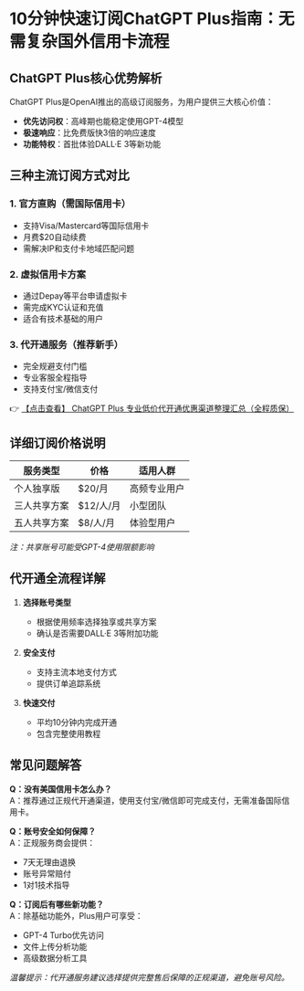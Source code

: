 # 10分钟快速订阅ChatGPT Plus指南：无需复杂国外信用卡流程

## ChatGPT Plus核心优势解析

ChatGPT Plus是OpenAI推出的高级订阅服务，为用户提供三大核心价值：
- **优先访问权**：高峰期也能稳定使用GPT-4模型
- **极速响应**：比免费版快3倍的响应速度
- **功能特权**：首批体验DALL·E 3等新功能

## 三种主流订阅方式对比

### 1. 官方直购（需国际信用卡）
- 支持Visa/Mastercard等国际信用卡
- 月费$20自动续费
- 需解决IP和支付卡地域匹配问题

### 2. 虚拟信用卡方案
- 通过Depay等平台申请虚拟卡
- 需完成KYC认证和充值
- 适合有技术基础的用户

### 3. 代开通服务（推荐新手）
- 完全规避支付门槛
- 专业客服全程指导
- 支持支付宝/微信支付

👉 [【点击查看】 ChatGPT Plus 专业低价代开通优惠渠道整理汇总（全程质保）](https://bit.ly/DaiKai)

## 详细订阅价格说明

| 服务类型       | 价格       | 适用人群         |
|----------------|------------|------------------|
| 个人独享版     | $20/月     | 高频专业用户     |
| 三人共享方案   | $12/人/月  | 小型团队         |
| 五人共享方案   | $8/人/月   | 体验型用户       |

*注：共享账号可能受GPT-4使用限额影响*

## 代开通全流程详解

1. **选择账号类型**
   - 根据使用频率选择独享或共享方案
   - 确认是否需要DALL·E 3等附加功能

2. **安全支付**
   - 支持主流本地支付方式
   - 提供订单追踪系统

3. **快速交付**
   - 平均10分钟内完成开通
   - 包含完整使用教程

## 常见问题解答

**Q：没有美国信用卡怎么办？**  
A：推荐通过正规代开通渠道，使用支付宝/微信即可完成支付，无需准备国际信用卡。

**Q：账号安全如何保障？**  
A：正规服务商会提供：
- 7天无理由退换
- 账号异常赔付
- 1对1技术指导

**Q：订阅后有哪些新功能？**  
A：除基础功能外，Plus用户可享受：
- GPT-4 Turbo优先访问
- 文件上传分析功能
- 高级数据分析工具

*温馨提示：代开通服务建议选择提供完整售后保障的正规渠道，避免账号风险。*